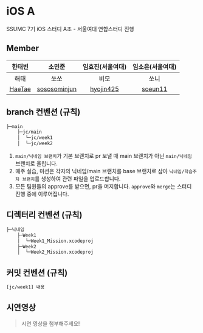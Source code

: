# iOS A

SSUMC 7기 iOS 스터디 A조 - 서울여대 연합스터디 진행

## Member

| 한태빈 | 소민준 | 임효진(서울여대) | 임소은(서울여대) |
|:----------:|:----------:|:----------:|:----------:|
| 해태 | 쏘쏘 | 비모 | 쏘니 |
| [HaeTae](https://github.com/taebin2) | [sososominjun](https://github.com/sososominjun) | [hyojin425](https://github.com/hyojin425) | [soeun11](https://github.com/soeun11) |

## branch 컨벤션 (규칙)

```zsh
├─main
    ├─jc/main
    │  └─jc/week1
    │  └─jc/week2
```

1. `main/닉네임 브랜치`가 기본 브랜치로 pr 보낼 때 main 브랜치가 아닌 `main/닉네임` 브랜치로 올립니다.
2. 매주 실습, 미션은 각자의 닉네임/main 브랜치를 base 브랜치로 삼아 `닉네임/학습주차 브랜치`를 생성하여 관련 파일을 업로드합니다.
3. 모든 팀원들의 approve를 받으면, pr을 머지합니다. `approve`와 `merge`는 스터디 진행 중에 이루어집니다.

## 디렉터리 컨벤션 (규칙)

``` zsh
├─닉네임
    ├─Week1
    │  └─Week1_Mission.xcodeproj
    ├─Week2
    │  └─Week2_Mission.xcodeproj

```

## 커밋 컨벤션 (규칙)

``` zsh
[jc/week1] 내용
```

## 시연영상

> 시연 영상을 첨부해주세요!
